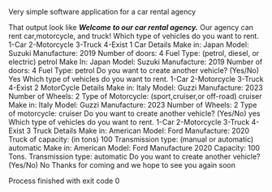 Very simple  software application for a car rental agency

That output look like
***Welcome to our car rental agency.***
Our agency can rent car,motorcycle, and truck!
Which type of vehicles do you want to rent.
 1-Car 
 2-Motorcycle 
 3-Truck 
 4-Exist
1
Car Details
Make in: 
Japan
Model: 
Suzuki
Manufacture: 
2019
Number of doors: 
4
Fuel Type: (petrol, diesel, or electric) 
petrol
Make In: Japan
Model: Suzuki
Manufacture: 2019
Number of doors: 4
Fuel Type: petrol
Do you want to create another vehicle? (Yes/No)
Yes
Which type of vehicles do you want to rent.
 1-Car 
 2-Motorcycle 
 3-Truck 
 4-Exist
2
MotorCycle Details
Make in: 
Italy
Model: 
Guzzi
Manufacture: 
2023
Number of Wheels: 
2
Type of Motorcycle: (sport,cruiser,or off-road) 
cruiser
Make in: Italy
Model: Guzzi
Manufacture: 2023
Number of Wheels: 2
Type of motorcycle: cruiser
Do you want to create another vehicle? (Yes/No)
yes
Which type of vehicles do you want to rent.
 1-Car 
 2-Motorcycle 
 3-Truck 
 4-Exist
3
Truck Details
Make in: 
American
Model: 
Ford
Manufacture: 
2020
Truck of capacity: (in tons) 
100
Transmission type: (manual or automatic)
automatic
Make in: American
Model: Ford
Manufacture 2020
Capacity: 100 Tons.
Transmission type: automatic
Do you want to create another vehicle? (Yes/No)
No
Thanks for coming and we hope to see you again soon

Process finished with exit code 0
